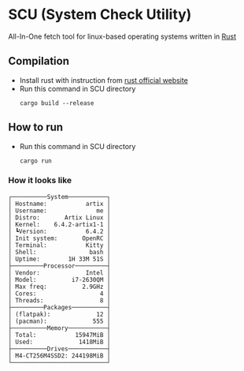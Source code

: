 # SCU (System Check Utility)
All-In-One fetch tool for linux-based operating systems written in [Rust](https://www.rust-lang.org/)

## Compilation
- Install rust with instruction from [rust official website](https://www.rust-lang.org/tools/install)
- Run this command in SCU directory
  ```
  cargo build --release
  ```

## How to run
- Run this command in SCU directory
  ```
  cargo run
  ```

### How it looks like
```
┌──────────System───────────┐
│ Hostname:           artix │
│ Username:              me │
│ Distro:       Artix Linux │
│ Kernel:    6.4.2-artix1-1 │
│ ┗Version:           6.4.2 │
│ Init system:       OpenRC │
│ Terminal:           Kitty │
│ Shell:               bash │
│ Uptime:        1H 33M 51S │
├─────────Processor─────────┤
│ Vendor:             Intel │
│ Model:          i7-2630QM │
│ Max freq:          2.9GHz │
│ Cores:                  4 │
│ Threads:                8 │
├─────────Packages──────────┤
│ (flatpak):             12 │
│ (pacman):             555 │
├──────────Memory───────────┤
│ Total:           15947MiB │
│ Used:             1418MiB │
├──────────Drives───────────┤
│ M4-CT256M4SSD2: 244198MiB │
└───────────────────────────┘
```

